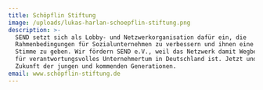 ```yaml
---
title: Schöpflin Stiftung
image: /uploads/lukas-harlan-schoepflin-stiftung.png
description: >-
  SEND setzt sich als Lobby- und Netzwerkorganisation dafür ein, die
  Rahmenbedingungen für Sozialunternehmen zu verbessern und ihnen eine lautere
  Stimme zu geben. Wir fördern SEND e.V., weil das Netzwerk damit Wegbereiter
  für verantwortungsvolles Unternehmertum in Deutschland ist. Jetzt und für die
  Zukunft der jungen und kommenden Generationen.
email: www.schöpflin-stiftung.de
---
```


